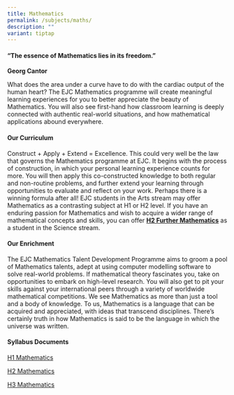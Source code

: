 ```yaml
---
title: Mathematics
permalink: /subjects/maths/
description: ""
variant: tiptap
---
```

<h4>“The essence of Mathematics lies in its freedom.”</h4>
<p><strong>Georg Cantor</strong>
</p>
<p>What does the area under a curve have to do with the cardiac output of
the human heart? The EJC Mathematics programme will create meaningful learning
experiences for you to better appreciate the beauty of Mathematics. You
will also see first-hand how classroom learning is deeply connected with
authentic real-world situations, and how mathematical applications abound
everywhere.</p>
<h4><strong>Our Curriculum</strong></h4>
<p>Construct + Apply + Extend = Excellence. This could very well be the law
that governs the Mathematics programme at EJC. It begins with the process
of construction, in which your personal learning experience counts for
more. You will then apply this co-constructed knowledge to both regular
and non-routine problems, and further extend your learning through opportunities
to evaluate and reflect on your work. Perhaps there is a winning formula
after all! EJC students in the Arts stream may offer Mathematics as a contrasting
subject at H1 or H2 level. If you have an enduring passion for Mathematics
and wish to acquire a wider range of mathematical concepts and skills,
you can offer&nbsp;<strong><a href="https://www.eunoiajc.moe.edu.sg/subjects/fmaths/" rel="noopener noreferrer nofollow" target="_blank">H2 Further Mathematics</a></strong> as
a student in the Science stream.</p>
<h4><strong>Our Enrichment</strong></h4>
<p>The EJC Mathematics Talent Development Programme aims to groom a pool
of Mathematics talents, adept at using computer modelling software to solve
real-world problems. If mathematical theory fascinates you, take on opportunities
to embark on high-level research. You will also get to pit your skills
against your international peers through a variety of worldwide mathematical
competitions. We see Mathematics as more than just a tool and a body of
knowledge. To us, Mathematics is a language that can be acquired and appreciated,
with ideas that transcend disciplines. There’s certainly truth in how Mathematics
is said to be the language in which the universe was written.</p>
<h4><strong>Syllabus Documents</strong></h4>
<p><a href="https://www.seab.gov.sg/files/A Level Syllabus Sch Cddts/2025/8865_y25_sy.pdf" rel="noopener noreferrer nofollow" target="_blank">H1 Mathematics</a>
</p>
<p><a href="https://www.seab.gov.sg/files/A Level Syllabus Sch Cddts/2025/9758_y25_sy.pdf" rel="noopener noreferrer nofollow" target="_blank">H2 Mathematics</a>
</p>
<p><a href="https://www.seab.gov.sg/files/A Level Syllabus Sch Cddts/2025/9820_y25_sy.pdf" rel="noopener noreferrer nofollow" target="_blank">H3 Mathematics</a>
</p>
